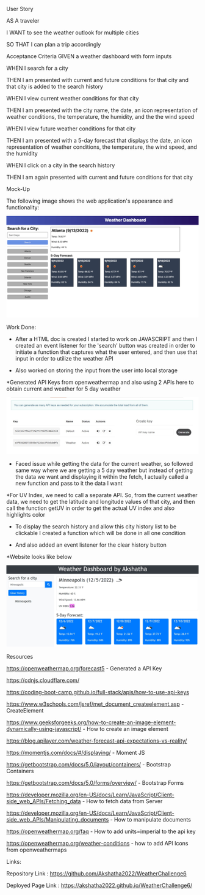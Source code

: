 User Story

AS A traveler

I WANT to see the weather outlook for multiple cities

SO THAT I can plan a trip accordingly



Acceptance Criteria
GIVEN a weather dashboard with form inputs

WHEN I search for a city

THEN I am presented with current and future conditions for that city and that city is added to the search history

WHEN I view current weather conditions for that city

THEN I am presented with the city name, the date, an icon representation of weather conditions, the temperature, the humidity, and the the wind speed

WHEN I view future weather conditions for that city

THEN I am presented with a 5-day forecast that displays the date, an icon representation of weather conditions, the temperature, the wind speed, and the humidity

WHEN I click on a city in the search history

THEN I am again presented with current and future conditions for that city




Mock-Up


The following image shows the web application's appearance and functionality:


![A screenshot displays a weather dashboard that includes a search function and a five-day forecast.](./Assets/images/06-server-side-apis-homework-demo.png)



Work Done:

* After a HTML doc is created I started to work on JAVASCRIPT and then I created an event listener for the 'search' button was created in order to initiate a function that captures what the user entered, and then use that input in order to utilize the weather API

* Also worked on storing the input from the user into local storage

*Generated API Keys from openweathermap and also using 2 APIs here to obtain current and weather for 5 day weather

![A screenshot displays a weather dashboard that includes a search function and a five-day forecast.](./Assets/images/GeneratedAPIKey.jpg)

* Faced issue while getting the data for the current weather, so followed same way where we are getting a 5 day weather but instead of getting the data we want and displaying it within the fetch, I actually called a new function and pass to it the data I want 

*For UV Index, we need to call a separate API. So, from the current weather data, we need to get the latitude and longitude values of that city, and then call the function getUV in order to get the actual UV index and also highlights color

* To display the search history and allow this city history list to be clickable I created a function which will be done in all one condition

* And also added an event listener for the clear history button 

*Website looks like below


![A screenshot displays a weather dashboard that includes a search function and a five-day forecast.](./Assets/images/WeatherAppAkshatha.jpg)








Resources


https://openweathermap.org/forecast5 - Generated a API Key

https://cdnjs.cloudflare.com/

https://coding-boot-camp.github.io/full-stack/apis/how-to-use-api-keys

https://www.w3schools.com/jsref/met_document_createelement.asp - CreateElement

https://www.geeksforgeeks.org/how-to-create-an-image-element-dynamically-using-javascript/ - How to create an image element

https://blog.apilayer.com/weather-forecast-api-expectations-vs-reality/

https://momentjs.com/docs/#/displaying/ - Moment JS

https://getbootstrap.com/docs/5.0/layout/containers/ - Bootstrap Containers

https://getbootstrap.com/docs/5.0/forms/overview/ - Bootstrap Forms

https://developer.mozilla.org/en-US/docs/Learn/JavaScript/Client-side_web_APIs/Fetching_data - How to fetch data from Server

https://developer.mozilla.org/en-US/docs/Learn/JavaScript/Client-side_web_APIs/Manipulating_documents - How to manipulate documents

https://openweathermap.org/faq - How to add units=imperial to the api key

https://openweathermap.org/weather-conditions - how to add API Icons from openweathermaps


Links:

Repository Link : https://github.com/Akshatha2022/WeatherChallenge6

Deployed Page Link : https://akshatha2022.github.io/WeatherChallenge6/
 
